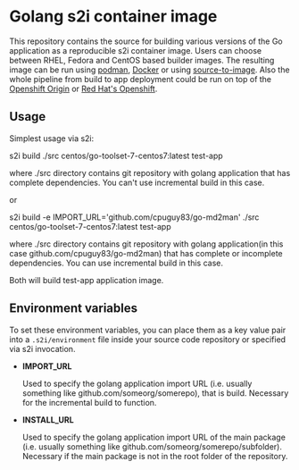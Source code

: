 Golang s2i container image
===================

This repository contains the source for building various versions of
the Go application as a reproducible s2i container image.
Users can choose between RHEL, Fedora and CentOS based builder images.
The resulting image can be run using [podman](https://github.com/containers/libpod), [Docker](http://docker.io) or using [source-to-image](https://github.com/openshift/source-to-image/).
Also the whole pipeline from build to app deployment could be run on top of the [Openshift Origin](https://www.okd.io/) or [Red Hat's Openshift](https://www.openshift.com/).


Usage
---------------------

Simplest usage via s2i:

s2i build ./src centos/go-toolset-7-centos7:latest test-app

where ./src directory contains git repository with golang application that has complete dependencies. You can't use incremental build in this case.

or

s2i build -e IMPORT_URL='github.com/cpuguy83/go-md2man' ./src centos/go-toolset-7-centos7:latest test-app

where ./src directory contains git repository with golang application(in this case github.com/cpuguy83/go-md2man) that has complete or incomplete dependencies. You can use incremental build in this case.

Both will build test-app application image.

Environment variables
---------------------

To set these environment variables, you can place them as a key value pair into a `.s2i/environment`
file inside your source code repository or specified via s2i invocation.


* **IMPORT_URL**

    Used to specify the golang application import URL (i.e. usually something like github.com/someorg/somerepo), that is build. Necessary for the incremental build to function.

* **INSTALL_URL**

    Used to specify the golang application import URL of the main package (i.e. usually something like github.com/someorg/somerepo/subfolder). Necessary if the main package is not in the root folder of the repository.
